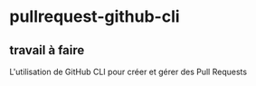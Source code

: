 # pullrequest-github-cli
## travail à faire
L'utilisation de GitHub CLI pour créer et gérer des Pull Requests
